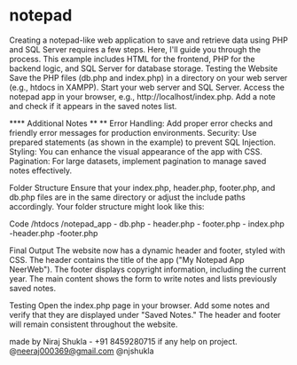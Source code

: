 # notepad
Creating a notepad-like web application to save and retrieve data using PHP and SQL Server requires a few steps. Here, I'll guide you through the process. This example includes HTML for the frontend, PHP for the backend logic, and SQL Server for database storage.
Testing the Website Save the PHP files (db.php and index.php) in a directory on your web server (e.g., htdocs in XAMPP). Start your web server and SQL Server. Access the notepad app in your browser, e.g., http://localhost/index.php. Add a note and check if it appears in the saved notes list.

**** Additional Notes ** **
Error Handling: Add proper error checks and friendly error messages for production environments. Security: Use prepared statements (as shown in the example) to prevent SQL Injection. Styling: You can enhance the visual appearance of the app with CSS. Pagination: For large datasets, implement pagination to manage saved notes effectively.

Folder Structure Ensure that your index.php, header.php, footer.php, and db.php files are in the same directory or adjust the include paths accordingly. Your folder structure might look like this:

Code /htdocs /notepad_app - db.php - header.php - footer.php - index.php -header.php -footer.php

Final Output The website now has a dynamic header and footer, styled with CSS. The header contains the title of the app ("My Notepad App NeerWeb"). The footer displays copyright information, including the current year. The main content shows the form to write notes and lists previously saved notes.

Testing Open the index.php page in your browser. Add some notes and verify that they are displayed under "Saved Notes." The header and footer will remain consistent throughout the website.

made by Niraj Shukla - +91 8459280715 if any help on project. @neeraj000369@gmail.com @njshukla
